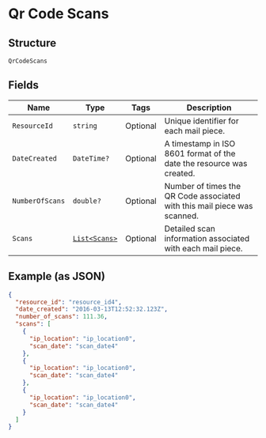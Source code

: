 
# Qr Code Scans

## Structure

`QrCodeScans`

## Fields

| Name | Type | Tags | Description |
|  --- | --- | --- | --- |
| `ResourceId` | `string` | Optional | Unique identifier for each mail piece. |
| `DateCreated` | `DateTime?` | Optional | A timestamp in ISO 8601 format of the date the resource was created. |
| `NumberOfScans` | `double?` | Optional | Number of times the QR Code associated with this mail piece was scanned. |
| `Scans` | [`List<Scans>`](../../doc/models/scans.md) | Optional | Detailed scan information associated with each mail piece. |

## Example (as JSON)

```json
{
  "resource_id": "resource_id4",
  "date_created": "2016-03-13T12:52:32.123Z",
  "number_of_scans": 111.36,
  "scans": [
    {
      "ip_location": "ip_location0",
      "scan_date": "scan_date4"
    },
    {
      "ip_location": "ip_location0",
      "scan_date": "scan_date4"
    },
    {
      "ip_location": "ip_location0",
      "scan_date": "scan_date4"
    }
  ]
}
```


